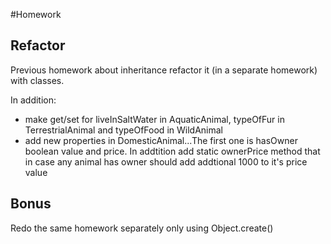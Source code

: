 #Homework

## Refactor

Previous homework about inheritance refactor it (in a separate homework) with classes.

In addition:
* make get/set for liveInSaltWater in AquaticAnimal, typeOfFur in TerrestrialAnimal and typeOfFood in WildAnimal
* add new properties in DomesticAnimal...The first one is hasOwner boolean value and price. In addtition add static ownerPrice method that in case any animal has owner should add addtional 1000 to it's price value

## Bonus

Redo the same homework separately only using Object.create()